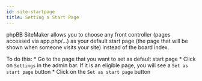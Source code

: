 ```yaml
---
id: site-startpage
title: Setting a Start Page
---
```


phpBB SiteMaker allows you to choose any front controller (pages accessed via app.php/...) as your default start page (the page that will be shown when someone visits your site) instead of the board index.

To do this: * Go to the page that you want to set as default start page * Click on `Settings` in the admin bar. If it is an eligible page, you will see a `Set as start page` button * Click on the `Set as start page` button